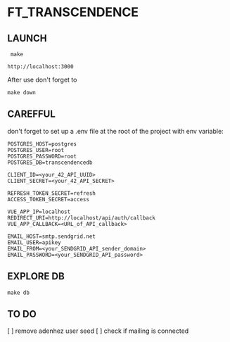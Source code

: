 # FT_TRANSCENDENCE

## LAUNCH

```
 make
```

```
http://localhost:3000
```

After use don't forget to

```
make down
```

## CAREFFUL

don't forget to set up a .env file at the root of the project with env variable:

```
POSTGRES_HOST=postgres
POSTGRES_USER=root
POSTGRES_PASSWORD=root
POSTGRES_DB=transcendencedb

CLIENT_ID=<your_42_API_UUID>
CLIENT_SECRET=<your_42_API_SECRET>

REFRESH_TOKEN_SECRET=refresh
ACCESS_TOKEN_SECRET=access

VUE_APP_IP=localhost
REDIRECT_URI=http://localhost/api/auth/callback
VUE_APP_CALLBACK=<URL_of_API_callback>

EMAIL_HOST=smtp.sendgrid.net
EMAIL_USER=apikey
EMAIL_FROM=<your_SENDGRID_API_sender_domain>
EMAIL_PASSWORD=<your_SENDGRID_API_password>
```

## EXPLORE DB

```
make db
```

## TO DO

[ ] remove adenhez user seed
[ ] check if mailing is connected